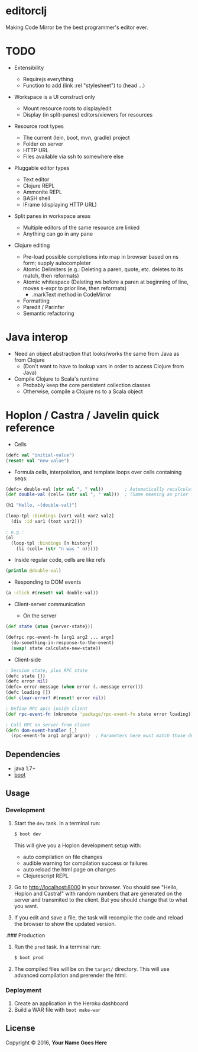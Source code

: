 # editorclj

Making Code Mirror be the best programmer's editor ever.

# TODO

* Extensibility
  * Requirejs everything
  * Function to add (link :rel "stylesheet") to (head ...)

* Workspace is a UI construct only
  * Mount resource roots to display/edit
  * Display (in split-panes) editors/viewers for resources

* Resource root types
  * The current (lein, boot, mvn, gradle) project
  * Folder on server
  * HTTP URL
  * Files available via ssh to somewhere else

* Pluggable editor types
  * Text editor
  * Clojure REPL
  * Ammonite REPL
  * BASH shell
  * IFrame (displaying HTTP URL)

* Split panes in workspace areas
  * Multiple editors of the same resource are linked
  * Anything can go in any pane

* Clojure editing
  * Pre-load possible completions into map in browser based on ns form; supply autocompleter
  * Atomic Delimiters (e.g.: Deleting a paren, quote, etc. deletes to its match, then reformats)
  * Atomic whitespace (Deleting ws before a paren at beginning of line, moves s-expr to prior line, then reformats)
    * .markText method in CodeMirror
  * Formatting
  * Paredit / Parinfer
  * Semantic refactoring

# Java interop

* Need an object abstraction that looks/works the same from Java as from Clojure
  * (Don't want to have to lookup vars in order to access Clojure from Java)
* Compile Clojure to Scala's runtime
  * Probably keep the core persistent collection classes
  * Otherwise, compile a Clojure ns to a Scala object


# Hoplon / Castra / Javelin quick reference

* Cells

```clojure
(defc val "initial-value")
(reset! val "new-value")
```

* Formula cells, interpolation, and template loops over cells containing seqs:

```clojure
(defc= double-val (str val ", " val))        ; Automatically recalculated
(def double-val (cell= (str val ", " val)))  ; (Same meaning as prior line)

(h1 "Hello, ~{double-val}")

(loop-tpl :bindings [var1 val1 var2 val2]
  (div :id var1 (text var2)))

; e.g.:
(ol
  (loop-tpl :bindings [n history]
    (li (cell= (str "n was " n)))))
```

* Inside regular code, cells are like refs

```clojure
(println @double-val)
```

* Responding to DOM events

```clojure
(a :click #(reset! val double-val))
```

* Client-server communication

  * On the server

```clojure
(def state (atom {server-state}))

(defrpc rpc-event-fn [arg1 arg2 ... argn]
  (do-something-in-response-to-the-event)
  (swap! state calculate-new-state))
```

  * Client-side

```clojure
; Session state, plus RPC state
(defc state {})
(defc error nil)
(defc= error-message (when error (.-message error)))
(defc loading [])
(def clear-error! #(reset! error nil))

; Define RPC apis inside client
(def rpc-event-fn (mkremote 'package/rpc-event-fn state error loading))  ; Notice, parameters aren't declared here

; Call RPC on server from client
(defn dom-event-handler [_]
  (rpc-event-fn arg1 arg2 argn))  ; Parameters here must match those declared on the server
```

## Dependencies

- java 1.7+
- [boot][1]

## Usage
### Development
1. Start the `dev` task. In a terminal run:
    ```bash
    $ boot dev
    ```
    This will give you a  Hoplon development setup with:
    - auto compilation on file changes
    - audible warning for compilation success or failures
    - auto reload the html page on changes
    - Clojurescript REPL

2. Go to [http://localhost:8000][3] in your browser. You should see "Hello,
Hoplon and Castra!" with random numbers that are generated on the server and
transmited to the client. But you should change that to what you want.

3. If you edit and save a file, the task will recompile the code and reload the
   browser to show the updated version.

.### Production
1. Run the `prod` task. In a terminal run:
    ```bash
    $ boot prod
    ```
2. The compiled files will be on the `target/` directory. This will use
   advanced compilation and prerender the html.

### Deployment

1. Create an application in the Heroku dashboard
1. Build a WAR file with `boot make-war`

## License

Copyright © 2016, **Your Name Goes Here**

[1]: http://boot-clj.com
[2]: https://github.com/hoplon/castra
[3]: http://localhost:8000
[4]: https://hoplon.io
